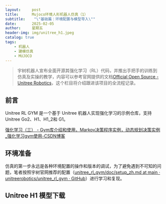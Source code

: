 ```yaml
---
layout:     post
title:      Mujoco环境人形机器人仿真（1）
subtitle:    "\"基础篇：环境配置与模型导入\""
date:       2025-02-05
author:     星期五
header-img: img/unitree_h1.jpeg
catalog: true
tags:
    - 机器人 
    - 建模仿真
    - MUJOCO
---
```


> 宇树机器人宣布全面开源其强化学习（RL）代码，并推出手把手的训练到仿真及实操的教学，内容可以参考官网提供的文档[Official Open Source - Unitree Robotics](https://www.unitree.com/opensource)，这个栏目将介绍跟进该项目的全流程记录。

## 前言

Unitree RL GYM 是一个基于 Unitree 机器人实现强化学习的示例仓库，支持 Unitree Go2、H1、H1_2和 G1。



[强化学习（三） - Gym库介绍和使用，Markov决策程序实例，动态规划决策实例_强化学习gym使用-CSDN博客](https://blog.csdn.net/qq_37266917/article/details/107847329)



## 环境准备

仿真的第一步永远是各种环境配置的操作和版本的调试，为了避免遇到不可知的问题，笔者按照宇树官网推荐的配置（[unitree_rl_gym/doc/setup_zh.md at main · unitreerobotics/unitree_rl_gym · GitHub](https://github.com/unitreerobotics/unitree_rl_gym/blob/main/doc/setup_zh.md)）进行学习和复现。



## Unitree H1 模型下载
